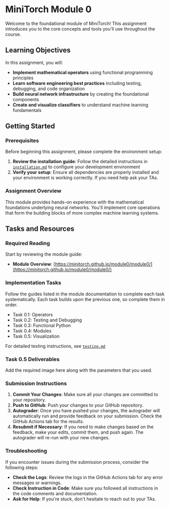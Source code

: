 # MiniTorch Module 0

Welcome to the foundational module of MiniTorch! This assignment introduces you to the core concepts and tools you'll use throughout the course.

## Learning Objectives

In this assignment, you will:

- **Implement mathematical operators** using functional programming principles
- **Learn software engineering best practices** including testing, debugging, and code organization
- **Build neural network infrastructure** by creating the foundational components
- **Create and visualize classifiers** to understand machine learning fundamentals

## Getting Started

### Prerequisites

Before beginning this assignment, please complete the environment setup:

1. **Review the installation guide**: Follow the detailed instructions in [`installation.md`](installation.md) to configure your development environment
2. **Verify your setup**: Ensure all dependencies are properly installed and your environment is working correctly. If you need help ask your TAs. 

### Assignment Overview

This module provides hands-on experience with the mathematical foundations underlying neural networks. You'll implement core operations that form the building blocks of more complex machine learning systems.

## Tasks and Resources

### Required Reading

Start by reviewing the module guide:
- **Module Overview**: [https://minitorch.github.io/module0/module0/](https://minitorch.github.io/module0/module0/)

### Implementation Tasks

Follow the guides listed in the module documentation to complete each task systematically. Each task builds upon the previous one, so complete them in order.

* Task 0.1: Operators
* Task 0.2: Testing and Debugging
* Task 0.3: Functional Python
* Task 0.4: Modules
* Task 0.5: Visualization

For detailed testing instructions, see [`testing.md`](testing.md)

### Task 0.5 Deliverables
Add the required image here along with the parameters that you used.

### Submission Instructions

1. **Commit Your Changes**: Make sure all your changes are committed to your repository.
2. **Push to GitHub**: Push your changes to your GitHub repository.
3. **Autograder**: Once you have pushed your changes, the autograder will automatically run and provide feedback on your submission. Check the GitHub Actions tab for the results.
4. **Resubmit if Necessary**: If you need to make changes based on the feedback, make your edits, commit them, and push again. The autograder will re-run with your new changes.

### Troubleshooting

If you encounter issues during the submission process, consider the following steps:

- **Check the Logs**: Review the logs in the GitHub Actions tab for any error messages or warnings.
- **Check Instruction in Code**: Make sure you followed all instructions in the code comments and documentation.
- **Ask for Help**: If you're stuck, don't hesitate to reach out to your TAs.
